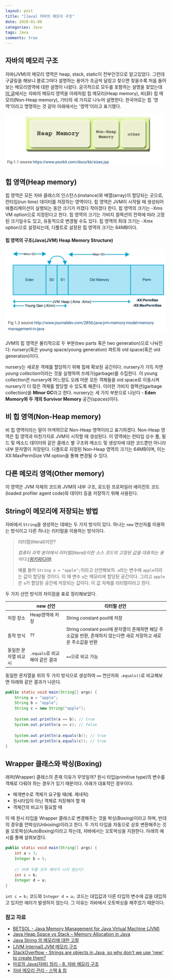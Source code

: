 ```yaml
---
layout: post
title: "[Java] 자바의 메모리 구조"
date: 2020-01-06
categories: Java
tags: Java
comments: true
---
```

## 자바의 메모리 구조
자바(JVM)의 메모리 영역은 heap, stack, static이 전부인것으로 알고있었다. 그런데 구글링을 해보니 블로그마다 설명하는 용어가 조금씩 달랐고 찾으면 찾을수록 처음 들어보는 메모리영역에 대한 설명이 나왔다. 궁극적으로 모두를 포함하는 설명을 찾았는데 [이 글](https://betsol.com/2017/06/java-memory-management-for-java-virtual-machine-jvm/)에서는 자바의 메모리 영역을 아래처럼 힙 메모리(Heap memory), 비(非) 힙 메모리(Non-Heap memory), 기타의 세 가지로 나누어 설명한다. 한국어로는 힙 '영역'이라고 명명하는 것 같아 아래에서는 '영역'이라고 표기했다.

![JVM-memory-structure1.png](/resources/images/JVM-memory-structure1.png)

## 힙 영역(Heap memory)
힙 영역은 모든 자바 클래스의 인스턴스(instance)와 배열(array)이 할당되는 곳으로, 런타임(run time) 데이터를 저장하는 영역이다. 힙 영역은 JVM이 시작될 때 생성되어 애플리케이션이 실행되는 동안 크기가 커졌다 작아졌다 한다. 힙 영역의 크기는 -Xms VM option으로 지정된다고 한다. 힙 영역의 크기는 가비지 컬렉션의 전략에 따라 고정된 크기일수도 있고, 유동적으로 변경될 수도 있다. 힙 영역의 최대 크기는 -Xmx option으로 설정되는데, 디폴트로 설정된 힙 영역의 크기는 64MB이다. 

#### 힙 영역의 구조(Java(JVM) Heap Memory Structure)
![JVM-memory-structure2.png](/resources/images/JVM-memory-structure2.png)

JVM의 힙 영역은 물리적으로 두 부분(two parts 혹은 two generation)으로 나눠진다: nursery(혹은 young space/young generation) 파트와 old space(혹은 old generation)이다. 

nursery는 새로운 객체를 할당하기 위해 힙에 확보된 공간이다. nursery가 가득 차면 *young collection*이라는 것을 실행하여 쓰레기(garbage)를 수집한다. 이 young collection은 nursery에 어느정도 오래 머문 모든 객체들을 old space로 이동시켜 nursery가 더 많은 객체를 할당할 수 있도록 해준다. 이러한 가비지 컬렉션(garbage collection)을 **Minor GC**라고 한다. nursery는 세 가지 부분으로 나뉜다 - **Eden Momory와 두 개의 Survivor Memory** 공간(spaces)이다. 

## 비 힙 영역(Non-Heap memory)
비 힙 영역이라는 말이 어색하므로 Non-Heap 영역이라고 표기하겠다. Non-Heap 영역은 힙 영역과 마찬가지로 JVM이 시작할 때 생성된다. 이 영역에는 런타임 상수 풀, 필드 및 메소드 데이터와 같은 클래스 별 구조와 메소드 및 생성자에 대한 코드뿐만 아니라 내부 문자열이 저장된다. 디폴트로 지정된 Non-Heap 영역의 크기는 64MB이며, 이는 XX:MaxPermSize VM option을 통해 변경될 수 있다. 

## 다른 메모리 영역(Other memory)
이 영역은 JVM 자체의 코드와 JVM의 내부 구조, 로드된 프로파일러 에이전트 코드(loaded profiler agent code)와 데이터 등을 저장하기 위해 사용된다. 



<!-- 
- 변수 관련 용어 정리하기
  - 멤버 변수
  - 인스턴스 변수
  - 지역 변수
  - 전역 변수
  - 참조 변수
  - 매개 변수(parameter != argument) 
- 자바의 정석에 보면 선언 위치에 따라 변수가 세 가지 종류가 있다고 설명함. 클래스 변수, 인스턴스 변수, 지역 변수 (p.246)
  - 클래스변수는 클래스가 메모리에 올라갔을 때 생성됨
  - 인스턴스 변수는 인스턴스가 생성되었을 때 생성됨
  - 지역변수는 변수 선언문이 수행되었을 때 생성됨 
- 자바의 배열은 참조변수
- 배열의 주소가 어떻게 저장되지?(일차원 배열, 2차원 배열)
  - 시작점의 주소가 저장된다는데?
- main함수의 args의 의미?
  - 왜 터미널에서 파일을 실행하면 나오는데 그냥 메인함수 안에서 args를 받으면 안받아지지?-->

<!-- - 모든 메모리 변수는 JVM 스택에 저장됨. 스택 영역에 주소를 저장하며 그 주소의 값은는 heap영역에 저장됨. 즉 스택에 저장된 참조 변수는 heap 영역에 저장된 값의 주소를 저장하고 가리키는 것.
- heap영역에 저장되는 것은 instance라고 함.  
- new 연산자를 쓰는 경우에 대해 정리해보자. (선생님은 많이 쓰는 것은 new를 안쓴다고 하심)-->


## String이 메모리에 저장되는 방법
<!-- - 문자열을 저장하는 방법. 문자열은 몇 글자가 들어올지 모르기 때문에 마지막에 null값을 저장함.
- - String도 클래스임. 클래스를 선언할 때는 항상 new 연산자를 사용해야함. 그런데 String은 왜 값을 넣어 바로 선언이 가능할까!? 이런 의문을 한 번도 가져보지 못했다니...! String은 원시타입처럼 아주 많이 쓰이는 자료형이기때문에 예외로 이러한 문법을 허용한 것이라고 함(더 찾아보기)  -->

자바에서 `String`을 생성하는 데에는 두 가지 방식이 있다. 하나는 `new` 연산자를 이용하는 방식이고 다른 하나는 리터럴을 이용하는 방식이다.

> 리터럴(literal)이란?
> 
> *컴퓨터 과학 분야에서 리터럴(literal)이란 소스 코드의 고정된 값을 대표하는 용어다.[(위키피디아)](https://ko.wikipedia.org/wiki/%EB%A6%AC%ED%84%B0%EB%9F%B4)*
> 
> 예를 들어 `String a = "apple";`이라고 선언해보자. `a`라는 변수에 `apple`이라는 값이 할당될 것이다. 이 때 변수 `a`는 메모리에 할당된 공간이다. 그리고 `apple`은 `a`가 할당된 공간에 저장되는 값이다. 이 값 자체를 리터럴이라고 한다. 

두 가지 선언 방식의 차이점을 표로 정리해보았다.

|             | new 선언                | 리터럴 선언                                                                    |
| ----------- | --------------------- | ------------------------------------------------------------------------- |
| 저장 장소       | Heap영역에 저장            | String constant pool에 저장                                                  |
| 동작 방식       | ??                    | String constant pool에 문자열이 존재하면 해당 주소값을 반환, 존재하지 않는다면 새로 저장하고 새로운 주소값을 반환 |
| 동일한 문자열 비교시 | `.equals`로 비교해야 같은 결과 | `==`으로 비교 가능                                                              |

동일한 문자열을 위의 두 가지 방식으로 생성하여 `==` 연산자와 `.equals()`로 비교해보면 아래와 같은 결과가 나온다.
```java
public static void main(String[] args) {
    String a = "apple";
    String b = "apple";
    String c = new String("apple");
    
    System.out.println(a == b); // true
    System.out.println(a == c); // false
    
    System.out.println(a.equals(b)); // true
    System.out.println(a.equals(c)); // true
}
```

## Wrapper 클래스와 박싱(Boxing)
래퍼(Wrapper) 클래스의 존재 이유가 무엇일까? 원시 타입(primitive type)의 변수를 객체로 다뤄야 하는 경우가 있기 때문이다. 아래가 대표적인 경우이다.
  - 매개변수로 객체가 요구될 때(예. 제네릭)
  - 원시타입이 아닌 객체로 저장해야 할 때
  - 객체간의 비교가 필요할 때
  
이 때 원시 타입을 Wrapper 클래스로 변경해주는 것을 박싱(Boxing)이라고 하며, 반대의 경우를 언박싱(Unboxing)이라고 한다. 두 가지 타입을 자동으로 상호 변환해주는 것을 오토박싱(AutoBoxing)이라고 하는데, 자바에서는 오토박싱을 지원한다. 아래의 예시를 통해 살펴보겠다.

```java
public static void main(String[] args) {
    int a = 3;
    Integer b = 5;

    // 아래 두줄 모두 에러가 나지 않는다! 
    int c = b; 
    Integer d = a;
}
```

`int c = b;` 코드와 `Integer d = a;` 코드는 대입값과 다른 타입의 변수에 값을 대입하고 있지만 에러가 발생하지 않는다. 그 이유는 자바에서 오토박싱을 해주었기 때문이다. 

### 참고 자료
- [BETSOL - Java Memory Management for Java Virtual Machine (JVM)](https://betsol.com/2017/06/java-memory-management-for-java-virtual-machine-jvm/)
- [Java Heap Space vs Stack – Memory Allocation in Java](https://www.journaldev.com/4098/java-heap-space-vs-stack-memory)
- [Java String 의 메모리에 대한 고찰](https://medium.com/@joongwon/string-%EC%9D%98-%EB%A9%94%EB%AA%A8%EB%A6%AC%EC%97%90-%EB%8C%80%ED%95%9C-%EA%B3%A0%EC%B0%B0-57af94cbb6bc)
- [[JVM Internal] JVM 메모리 구조](https://12bme.tistory.com/382)
- [StackOverflow - Strings are objects in Java, so why don't we use 'new' to create them?](https://stackoverflow.com/questions/2009228/strings-are-objects-in-java-so-why-dont-we-use-new-to-create-them)
- [마로의 Java(자바) 정리 - 8. 자바 메모리 구조](https://hoonmaro.tistory.com/19)
- [자바 메모리 관리 - 스택 & 힙](https://yaboong.github.io/java/2018/05/26/java-memory-management/)